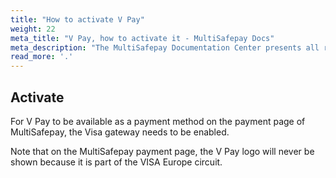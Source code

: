 ```yaml
---
title: "How to activate V Pay"
weight: 22
meta_title: "V Pay, how to activate it - MultiSafepay Docs"
meta_description: "The MultiSafepay Documentation Center presents all relevant information about our Plugins and API. You can also find support pages for payment methods, tools and general questions as well as the contact details of our Support and Integration Teams."
read_more: '.'
---
```

## Activate

For V Pay to be available as a payment method on the payment page of MultiSafepay, the Visa gateway needs to be enabled.

Note that on the MultiSafepay payment page, the V Pay logo will never be shown because it is part of the VISA Europe circuit.

